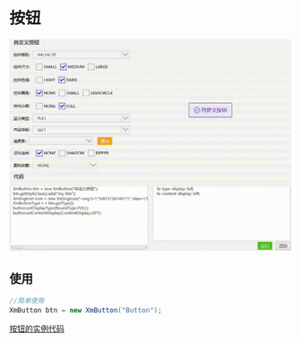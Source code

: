 # 按钮

![button](../images/button.gif)



## 使用

```java
//简单使用
XmButton btn = new XmButton("Button");
```



[按钮的实例代码](../../Example/src/main/java/com/xm2013/example/example/page/ButtonPage.java)



